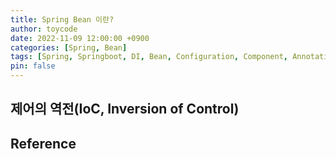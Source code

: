 ```yaml
---
title: Spring Bean 이란?
author: toycode
date: 2022-11-09 12:00:00 +0900
categories: [Spring, Bean]
tags: [Spring, Springboot, DI, Bean, Configuration, Component, Annotation]
pin: false
---
```

## 제어의 역전(IoC, Inversion of Control)

## Reference

